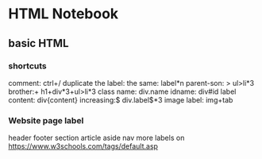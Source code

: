 # HTML Notebook

## basic HTML

### shortcuts

comment: ctrl+/
duplicate the label: the same: label\*n
parent-son: > ul>li\*3
brother:+ h1+div\*3+ul>li\*3
class name: div.name
idname: div#id
label content: div{content}
increasing:\$ div.label\$\*3
image label: img+tab

### Website page label

header footer section article aside nav
more labels on https://www.w3schools.com/tags/default.asp
